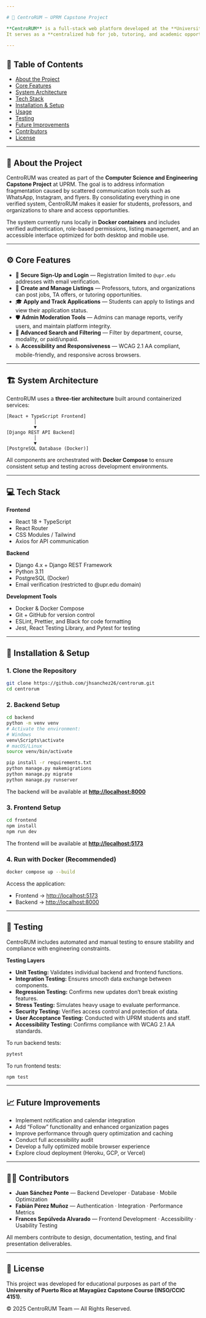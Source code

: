 ```yaml
---

# 🏫 CentroRUM — UPRM Capstone Project

**CentroRUM** is a full-stack web platform developed at the **University of Puerto Rico at Mayagüez (UPRM)**.
It serves as a **centralized hub for job, tutoring, and academic opportunities**, allowing professors to post TA and work-study positions, students to apply or offer tutoring services, and organizations to share verified listings in one accessible, student-friendly interface.

---
```


## 📘 Table of Contents

* [About the Project](#about-the-project)
* [Core Features](#core-features)
* [System Architecture](#system-architecture)
* [Tech Stack](#tech-stack)
* [Installation & Setup](#installation--setup)
* [Usage](#usage)
* [Testing](#testing)
* [Future Improvements](#future-improvements)
* [Contributors](#contributors)
* [License](#license)

---

## 🧭 About the Project

CentroRUM was created as part of the **Computer Science and Engineering Capstone Project** at UPRM.
The goal is to address information fragmentation caused by scattered communication tools such as WhatsApp, Instagram, and flyers. By consolidating everything in one verified system, CentroRUM makes it easier for students, professors, and organizations to share and access opportunities.

The system currently runs locally in **Docker containers** and includes verified authentication, role-based permissions, listing management, and an accessible interface optimized for both desktop and mobile use.

---

## ⚙️ Core Features

* 🔐 **Secure Sign-Up and Login** — Registration limited to `@upr.edu` addresses with email verification.
* 🧾 **Create and Manage Listings** — Professors, tutors, and organizations can post jobs, TA offers, or tutoring opportunities.
* 🎓 **Apply and Track Applications** — Students can apply to listings and view their application status.
* 🛡️ **Admin Moderation Tools** — Admins can manage reports, verify users, and maintain platform integrity.
* 🔎 **Advanced Search and Filtering** — Filter by department, course, modality, or paid/unpaid.
* ♿ **Accessibility and Responsiveness** — WCAG 2.1 AA compliant, mobile-friendly, and responsive across browsers.

---

## 🏗️ System Architecture

CentroRUM uses a **three-tier architecture** built around containerized services:

```
[React + TypeScript Frontend]
          │
          ▼
[Django REST API Backend]
          │
          ▼
[PostgreSQL Database (Docker)]
```

All components are orchestrated with **Docker Compose** to ensure consistent setup and testing across development environments.

---

## 💻 Tech Stack

**Frontend**

* React 18 + TypeScript
* React Router
* CSS Modules / Tailwind
* Axios for API communication

**Backend**

* Django 4.x + Django REST Framework
* Python 3.11
* PostgreSQL (Docker)
* Email verification (restricted to @upr.edu domain)

**Development Tools**

* Docker & Docker Compose
* Git + GitHub for version control
* ESLint, Prettier, and Black for code formatting
* Jest, React Testing Library, and Pytest for testing

---

## 🚀 Installation & Setup

### 1. Clone the Repository

```bash
git clone https://github.com/jhsanchez26/centrorum.git
cd centrorum
```

### 2. Backend Setup

```bash
cd backend
python -m venv venv
# Activate the environment:
# Windows
venv\Scripts\activate
# macOS/Linux
source venv/bin/activate

pip install -r requirements.txt
python manage.py makemigrations
python manage.py migrate
python manage.py runserver
```

The backend will be available at **[http://localhost:8000](http://localhost:8000)**

### 3. Frontend Setup

```bash
cd frontend
npm install
npm run dev
```

The frontend will be available at **[http://localhost:5173](http://localhost:5173)**

### 4. Run with Docker (Recommended)

```bash
docker compose up --build
```

Access the application:

* Frontend → [http://localhost:5173](http://localhost:5173)
* Backend → [http://localhost:8000](http://localhost:8000)

---

## 🧪 Testing

CentroRUM includes automated and manual testing to ensure stability and compliance with engineering constraints.

**Testing Layers**

* **Unit Testing:** Validates individual backend and frontend functions.
* **Integration Testing:** Ensures smooth data exchange between components.
* **Regression Testing:** Confirms new updates don’t break existing features.
* **Stress Testing:** Simulates heavy usage to evaluate performance.
* **Security Testing:** Verifies access control and protection of data.
* **User Acceptance Testing:** Conducted with UPRM students and staff.
* **Accessibility Testing:** Confirms compliance with WCAG 2.1 AA standards.

To run backend tests:

```bash
pytest
```

To run frontend tests:

```bash
npm test
```

---

## 📈 Future Improvements

* Implement notification and calendar integration
* Add “Follow” functionality and enhanced organization pages
* Improve performance through query optimization and caching
* Conduct full accessibility audit
* Develop a fully optimized mobile browser experience
* Explore cloud deployment (Heroku, GCP, or Vercel)

---

## 👩‍💻 Contributors

* **Juan Sánchez Ponte** — Backend Developer · Database · Mobile Optimization
* **Fabián Pérez Muñoz** — Authentication · Integration · Performance Metrics
* **Frances Sepúlveda Alvarado** — Frontend Development · Accessibility · Usability Testing

All members contribute to design, documentation, testing, and final presentation deliverables.

---

## 📜 License

This project was developed for educational purposes as part of the
**University of Puerto Rico at Mayagüez Capstone Course (INSO/CCIC 4151)**.

© 2025 CentroRUM Team — All Rights Reserved.




